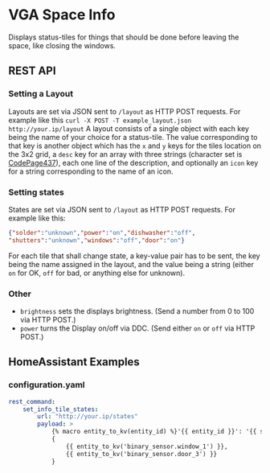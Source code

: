 # VGA Space Info
Displays status-tiles for things that should be done before leaving the space, like closing the windows.

## REST API

### Setting a Layout
Layouts are set via JSON sent to `/layout` as HTTP POST requests. For example like this `curl -X POST -T example_layout.json http://your.ip/layout`
A layout consists of a single object with each key being the name of your choice for a status-tile.
The value corresponding to that key is another object which has the `x` and `y` keys for the tiles location on the 3x2 grid,
a `desc` key for an array with three strings (character set is [CodePage437](https://en.wikipedia.org/wiki/Code_page_437)), each one line of the description,
and optionally an `icon` key for a string corresponding to the name of an icon.

### Setting states
States are set via JSON sent to `/layout` as HTTP POST requests. For example like this:
```json
{"solder":"unknown","power":"on","dishwasher":"off",
"shutters":"unknown","windows":"off","door":"on"}
```
For each tile that shall change state, a key-value pair has to be sent, the key being the name assigned in the layout,
and the value being a string (either `on` for OK, `off` for bad, or anything else for unknown). 

### Other
* `brightness` sets the displays brightness. (Send a number from 0 to 100 via HTTP POST.)
* `power` turns the Display on/off via DDC. (Send either `on` or `off` via HTTP POST.)

## HomeAssistant Examples
### configuration.yaml
```yaml
rest_command:
	set_info_tile_states:
		url: "http://your.ip/states"
		payload: >
			{% macro entity_to_kv(entity_id) %}'{{ entity_id }}': '{{ states(entity_id) }}'{% endmacro %}
			{
				{{ entity_to_kv('binary_sensor.window_1') }},
				{{ entity_to_kv('binary_sensor.door_3') }}
			}
```
